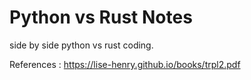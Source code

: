 # Python vs Rust Notes 
side by side python vs rust coding.


References : https://lise-henry.github.io/books/trpl2.pdf
